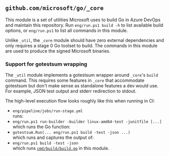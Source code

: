 ## `github.com/microsoft/go/_core`

This module is a set of utilities Microsoft uses to build Go in Azure DevOps and
maintain this repository. Run `eng/run.ps1 build -h` to list available build
options, or `eng/run.ps1` to list all commands in this module.

Unlike `_util`, the `_core` module should have zero external dependencies and
only requires a stage 0 Go toolset to build. The commands in this module are
used to produce the signed Microsoft binaries.

### Support for gotestsum wrapping
The `_util` module implements a gotestsum wrapper around `_core`'s `build`
command. This requires some features in `_core` that accommodate gotestsum but
don't make sense as standalone features a dev would use. For example, JSON test
output and stderr redirection to stdout.

The high-level execution flow looks roughly like this when running in CI:

* `eng/pipeline/jobs/run-stage.yml`  
  runs:
* `eng/run.ps1 run-builder -builder linux-amd64-test -junitfile [...]`  
  which runs the Go function:
* `gotestsum.Run(... eng/run.ps1 build -test -json ...)`  
  which runs and captures the output of:
* `eng/run.ps1 build -test -json`  
  which runs [`cmd/build/build.go`](cmd/build/build.go) in this module.

